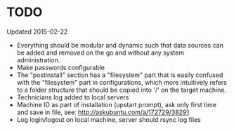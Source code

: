 # TODO

Updated 2015-02-22

 - Everything should be modular and dynamic such that data sources can be added and removed on the go and without any system administration.
 - Make passwords configurable
 - The "postinstall" section has a "filesystem" part that is easily confused with the "filesystem" part in
   configurations, which more intuitively refers to a folder structure that should be copied into '/' on
   the target machine.
 - Technicians log added to local servers
 - Machine ID as part of installation (upstart prompt), ask only first time and save in file, see: http://askubuntu.com/a/172729/38291
 - Log login/logout on local machine, server should rsync log files
